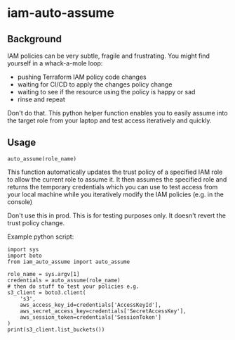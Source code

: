 # iam-auto-assume

## Background
IAM policies can be very subtle, fragile and frustrating. You might find yourself in a whack-a-mole loop:
- pushing Terraform IAM policy code changes
- waiting for CI/CD to apply the changes policy change
- waiting to see if the resource using the policy is happy or sad
- rinse and repeat

Don't do that. This python helper function enables you to easily assume into the target role from your laptop and test access iteratively and quickly.

## Usage
`auto_assume(role_name)`

This function automatically updates the trust policy of a specified IAM role
to allow the current role to assume it. It then assumes the specified role and returns the 
temporary credentials which you can use to test access from your local machine
while you iteratively modify the IAM policies (e.g. in the console)

Don't use this in prod. This is for testing purposes only. It doesn't revert the trust policy change.

Example python script:
```
import sys
import boto
from iam_auto_assume import auto_assume

role_name = sys.argv[1]
credentials = auto_assume(role_name)
# then do stuff to test your policies e.g.
s3_client = boto3.client(
    's3',
    aws_access_key_id=credentials['AccessKeyId'],
    aws_secret_access_key=credentials['SecretAccessKey'],
    aws_session_token=credentials['SessionToken']
)
print(s3_client.list_buckets())
```
